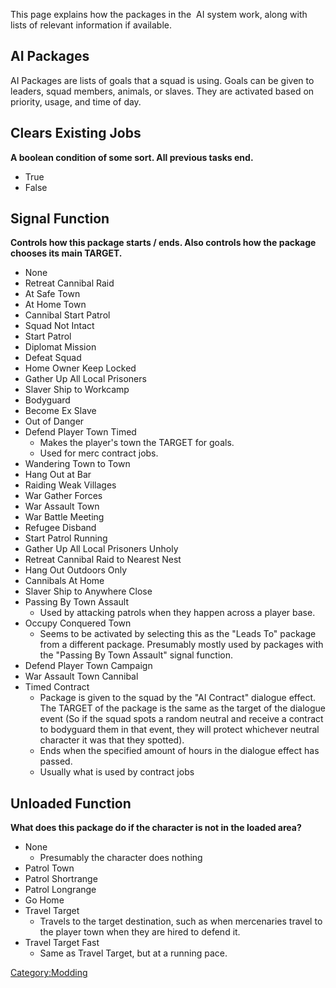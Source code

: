This page explains how the packages in the [](Forgotten_Construction_Set.md) AI system work, along with
lists of relevant information if available.

## AI Packages

AI Packages are lists of goals that a squad is using. Goals can be given
to leaders, squad members, animals, or slaves. They are activated based
on priority, usage, and time of day.

## Clears Existing Jobs

**A boolean condition of some sort. All previous tasks end.**

- True
- False

## Signal Function

**Controls how this package starts / ends. Also controls how the package
chooses its main TARGET.**

- None
- Retreat Cannibal Raid
- At Safe Town
- At Home Town
- Cannibal Start Patrol
- Squad Not Intact
- Start Patrol
- Diplomat Mission
- Defeat Squad
- Home Owner Keep Locked
- Gather Up All Local Prisoners
- Slaver Ship to Workcamp
- Bodyguard
- Become Ex Slave
- Out of Danger
- Defend Player Town Timed
  - Makes the player's town the TARGET for goals.
  - Used for merc contract jobs.
- Wandering Town to Town
- Hang Out at Bar
- Raiding Weak Villages
- War Gather Forces
- War Assault Town
- War Battle Meeting
- Refugee Disband
- Start Patrol Running
- Gather Up All Local Prisoners Unholy
- Retreat Cannibal Raid to Nearest Nest
- Hang Out Outdoors Only
- Cannibals At Home
- Slaver Ship to Anywhere Close
- Passing By Town Assault
  - Used by attacking patrols when they happen across a player base.
- Occupy Conquered Town
  - Seems to be activated by selecting this as the "Leads To" package
    from a different package. Presumably mostly used by packages with
    the "Passing By Town Assault" signal function.
- Defend Player Town Campaign
- War Assault Town Cannibal
- Timed Contract
  - Package is given to the squad by the "AI Contract" dialogue effect.
    The TARGET of the package is the same as the target of the dialogue
    event (So if the squad spots a random neutral and receive a contract
    to bodyguard them in that event, they will protect whichever neutral
    character it was that they spotted).
  - Ends when the specified amount of hours in the dialogue effect has
    passed.
  - Usually what is used by contract jobs

## Unloaded Function

**What does this package do if the character is not in the loaded
area?**

- None
  - Presumably the character does nothing
- Patrol Town
- Patrol Shortrange
- Patrol Longrange
- Go Home
- Travel Target
  - Travels to the target destination, such as when mercenaries travel
    to the player town when they are hired to defend it.
- Travel Target Fast
  - Same as Travel Target, but at a running pace.

[Category:Modding](Category:Modding "wikilink")